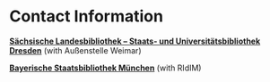 # Contact Information

**[Sächsische Landesbibliothek – Staats- und Universitätsbibliothek
Dresden](http://www.slub-dresden.de/startseite/)**
(with Außenstelle Weimar)

**[Bayerische Staatsbibliothek München](http://www.bsb-muenchen.de/index.php)**
(with RIdIM)
